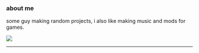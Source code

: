 ### about me

some guy making random projects, i also like making music and mods for games.

![](https://komarev.com/ghpvc/?biotest05&style=flat-square&color=green)

------------------------

<!--
**biotest05/biotest05** is a ✨ _special_ ✨ repository because its `README.md` (this file) appears on your GitHub profile.

Here are some ideas to get you started:

- 🔭 I’m currently working on ...
- 🌱 I’m currently learning ...
- 👯 I’m looking to collaborate on ...
- 🤔 I’m looking for help with ...
- 💬 Ask me about ...
- 📫 How to reach me: ...
- 😄 Pronouns: ...
- ⚡ Fun fact: ...
-->
